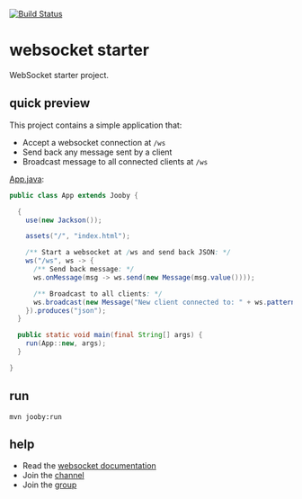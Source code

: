 [![Build Status](https://travis-ci.org/jooby-project/websocket-starter.svg?branch=master)](https://travis-ci.org/jooby-project/websocket-starter)
# websocket starter

WebSocket starter project.

## quick preview

This project contains a simple application that:

* Accept a websocket connection at `/ws`
* Send back any message sent by a client
* Broadcast message to all connected clients at `/ws`

[App.java](https://github.com/jooby-project/websocket-starter/blob/master/src/main/java/starter/websocket/App.java):

```java
public class App extends Jooby {

  {
    use(new Jackson());

    assets("/", "index.html");

    /** Start a websocket at /ws and send back JSON: */
    ws("/ws", ws -> {
      /** Send back message: */
      ws.onMessage(msg -> ws.send(new Message(msg.value())));

      /** Broadcast to all clients: */
      ws.broadcast(new Message("New client connected to: " + ws.pattern()));
    }).produces("json");
  }

  public static void main(final String[] args) {
    run(App::new, args);
  }

}
```

## run

    mvn jooby:run

## help

* Read the [websocket documentation](http://jooby.org/doc/#web-sockets)
* Join the [channel](https://gitter.im/jooby-project/jooby)
* Join the [group](https://groups.google.com/forum/#!forum/jooby-project)
